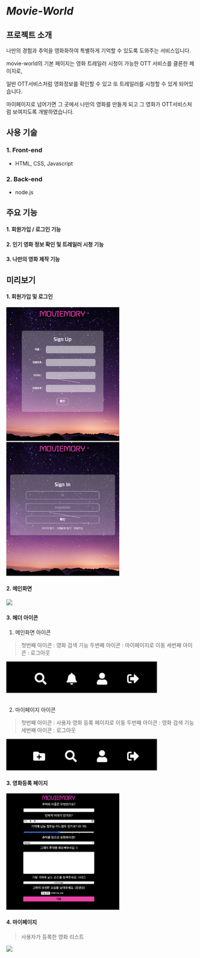 # *Movie-World*
## 프로젝트 소개
나만의 경험과 추억을 영화화하여 특별하게 기억할 수 있도록 도와주는 서비스입니다. <br>

movie-world의 기본 페이지는 영화 트레일러 시청이 가능한 OTT 서비스를 클론한 페이지로, <br> 

일반 OTT서비스처럼 영화정보를 확인할 수 있고 또 트레일러를 시청할 수 있게 되어있습니다.<br> 

마이페이지로 넘어가면 그 곳에서 나만의 영화를 만들게 되고 그 영화가 OTT서비스처럼 보여지도록 개발하였습니다. 
 
## 사용 기술
### 1. Front-end
- HTML, CSS, Javascript

### 2. Back-end
- node.js

## 주요 기능
#### 1. 회원가입 / 로그인 기능
#### 2. 인기 영화 정보 확인 및 트레일러 시청 기능
#### 3. 나만의 영화 제작 기능 

## 미리보기 
#### 1. 회원가입 및 로그인
<div> 
<img src="/images/readme/signup.png" width="300"> <img src="/images/readme/signin.png" width=300">
</div>

#### 2. 메인화면
<img src="/images/readme/main.gif" width="400">

#### 3. 헤더 아이콘
1. 메인화면 아이콘
> 첫번째 아이콘 : 영화 검색 기능
> 두번째 아이콘 : 마이페이지로 이동
> 세번째 아이콘 : 로그아웃

<img src="/images/readme/logo1.png" width="400">
<br>
<br>

2. 마이페이지 아이콘
> 첫번째 아이콘 : 사용자 영화 등록 페이지로 이동
> 두번째 아이콘 : 영화 검색 기능
> 세번째 아이콘 : 로그아웃

<img src="/images/readme/logo2.png" width="400">

#### 3. 영화등록 페이지
<img src="/images/readme/movieform.png" width="300">

#### 4. 마이페이지
> 사용자가 등록한 영화 리스트

<img src="/images/readme/mypage.gif" width="400">






